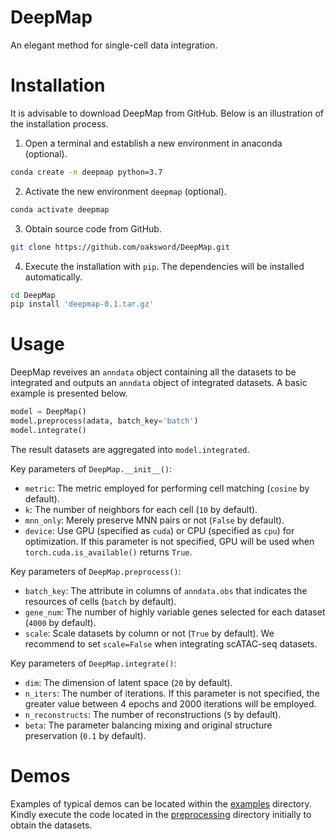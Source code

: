 # DeepMap

An elegant method for single-cell data integration.

# Installation

It is advisable to download DeepMap from GitHub. Below is an illustration of the installation process.

1. Open a terminal and establish a new environment in anaconda (optional).

```bash
conda create -n deepmap python=3.7
```

2. Activate the new environment `deepmap` (optional).

```bash
conda activate deepmap
```

3. Obtain source code from GitHub.

```bash
git clone https://github.com/oaksword/DeepMap.git
```

4. Execute the installation with `pip`. The dependencies will be installed automatically.

```bash
cd DeepMap
pip install 'deepmap-0.1.tar.gz'
```

# Usage

DeepMap reveives an `anndata` object containing all the datasets to be integrated and outputs an `anndata` object of integrated datasets. A basic example is presented below.

```python
model = DeepMap()
model.preprocess(adata, batch_key='batch')
model.integrate()
```

The result datasets are aggregated into `model.integrated`.

Key parameters of `DeepMap.__init__()`:
- `metric`: The metric employed for performing cell matching (`cosine` by default).
- `k`: The number of neighbors for each cell (`10` by default).
- `mnn_only`: Merely preserve MNN pairs or not (`False` by default).
- `device`: Use GPU (specified as `cuda`) or CPU (specified as `cpu`) for optimization. If this parameter is not specified, GPU will be used when `torch.cuda.is_available()` returns `True`.

Key parameters of `DeepMap.preprocess()`:
- `batch_key`: The attribute in columns of `anndata.obs` that indicates the resources of cells (`batch` by default).
- `gene_num`: The number of highly variable genes selected for each dataset (`4000` by default).
- `scale`: Scale datasets by column or not (`True` by default). We recommend to set `scale=False` when integrating scATAC-seq datasets.

Key parameters of `DeepMap.integrate()`:
- `dim`: The dimension of latent space (`20` by default).
- `n_iters`: The number of iterations. If this parameter is not specified, the greater value between 4 epochs and 2000 iterations will be employed.
- `n_reconstructs`: The number of reconstructions (`5` by default).
- `beta`: The parameter balancing mixing and original structure preservation (`0.1` by default).

# Demos

Examples of typical demos can be located within the [examples](https://github.com/oaksword/DeepMap/tree/main/examples) directory. Kindly execute the code located in the [preprocessing](https://github.com/oaksword/DeepMap/tree/main/preprocessing) directory initially to obtain the datasets.
